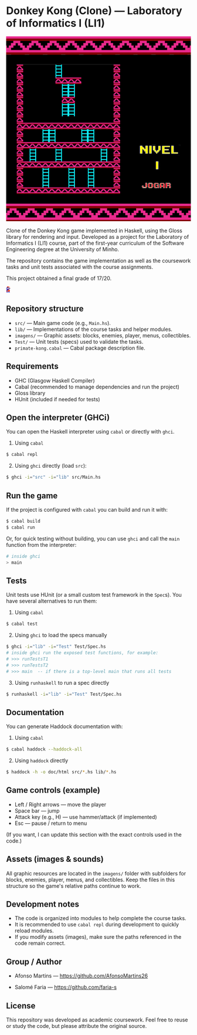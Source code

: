 # Donkey Kong (Clone) — Laboratory of Informatics I (LI1)

![Donkey Kong (logo)](imagens/Menus/menuMapas1.png)

Clone of the Donkey Kong game implemented in Haskell, using the Gloss library for rendering and input. Developed as a project for the Laboratory of Informatics I (LI1) course, part of the first-year curriculum of the Software Engineering degree at the University of Minho.

The repository contains the game implementation as well as the coursework tasks and unit tests associated with the course assignments.

This project obtained a final grade of 17/20.

![Game snapshot](imagens/Jogador/marioD.png)

## Repository structure

- `src/` — Main game code (e.g., `Main.hs`).
- `lib/` — Implementations of the course tasks and helper modules.
- `imagens/` — Graphic assets: blocks, enemies, player, menus, collectibles.
- `Test/` — Unit tests (specs) used to validate the tasks.
- `primate-kong.cabal` — Cabal package description file.

## Requirements

- GHC (Glasgow Haskell Compiler)
- Cabal (recommended to manage dependencies and run the project)
- Gloss library
- HUnit (included if needed for tests)

## Open the interpreter (GHCi)

You can open the Haskell interpreter using `cabal` or directly with `ghci`.

1. Using `cabal`

```bash
$ cabal repl
```

2. Using `ghci` directly (load `src`):

```bash
$ ghci -i="src" -i="lib" src/Main.hs
```

## Run the game

If the project is configured with `cabal` you can build and run it with:

```bash
$ cabal build
$ cabal run
```

Or, for quick testing without building, you can use `ghci` and call the `main` function from the interpreter:

```bash
# inside ghci
> main
```

## Tests

Unit tests use HUnit (or a small custom test framework in the `Spec`s). You have several alternatives to run them:

1. Using `cabal`

```bash
$ cabal test
```

2. Using `ghci` to load the specs manually

```bash
$ ghci -i="lib" -i="Test" Test/Spec.hs
# inside ghci run the exposed test functions, for example:
# >>> runTestsT1
# >>> runTestsT2
# >>> main  -- if there is a top-level main that runs all tests
```

3. Using `runhaskell` to run a spec directly

```bash
$ runhaskell -i="lib" -i="Test" Test/Spec.hs
```

## Documentation

You can generate Haddock documentation with:

1. Using `cabal`

```bash
$ cabal haddock --haddock-all
```

2. Using `haddock` directly

```bash
$ haddock -h -o doc/html src/*.hs lib/*.hs
```

## Game controls (example)

- Left / Right arrows — move the player
- Space bar — jump
- Attack key (e.g., H) — use hammer/attack (if implemented)
- Esc — pause / return to menu

(If you want, I can update this section with the exact controls used in the code.)

## Assets (images & sounds)

All graphic resources are located in the `imagens/` folder with subfolders for blocks, enemies, player, menus, and collectibles. Keep the files in this structure so the game's relative paths continue to work.

## Development notes

- The code is organized into modules to help complete the course tasks.
- It is recommended to use `cabal repl` during development to quickly reload modules.
- If you modify assets (images), make sure the paths referenced in the code remain correct.

## Group / Author

- Afonso Martins — https://github.com/AfonsoMartins26

- Salomé Faria — https://github.com/faria-s 

## License

This repository was developed as academic coursework. Feel free to reuse or study the code, but please attribute the original source.
